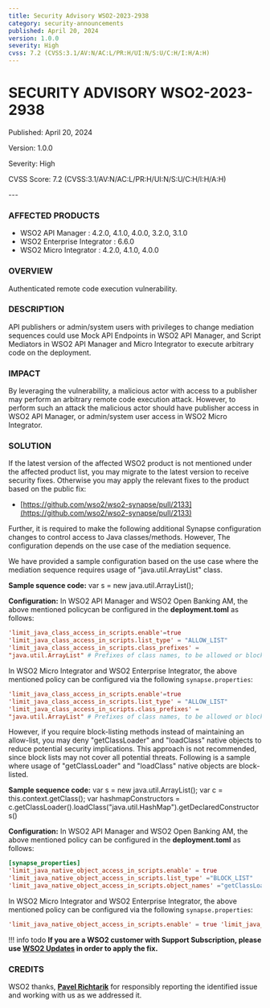 ```yaml
---
title: Security Advisory WSO2-2023-2938
category: security-announcements
published: April 20, 2024
version: 1.0.0
severity: High
cvss: 7.2 (CVSS:3.1/AV:N/AC:L/PR:H/UI:N/S:U/C:H/I:H/A:H)
---
```


# SECURITY ADVISORY WSO2-2023-2938

<p class="doc-info">Published: April 20, 2024</p>
<p class="doc-info">Version: 1.0.0</p>
<p class="doc-info">Severity: High</p>
<p class="doc-info">CVSS Score: 7.2 (CVSS:3.1/AV:N/AC:L/PR:H/UI:N/S:U/C:H/I:H/A:H)</p>
---

### AFFECTED PRODUCTS
* WSO2 API Manager : 4.2.0, 4.1.0, 4.0.0, 3.2.0, 3.1.0
* WSO2 Enterprise Integrator : 6.6.0
* WSO2 Micro Integrator : 4.2.0, 4.1.0, 4.0.0


### OVERVIEW
Authenticated remote code execution vulnerability.


### DESCRIPTION
API publishers or admin/system users with privileges to change mediation sequences could use Mock API Endpoints in WSO2 API Manager, and Script Mediators in WSO2 API Manager and Micro Integrator to execute arbitrary code on the deployment.

### IMPACT
By leveraging the vulnerability, a malicious actor with access to a publisher may perform an arbitrary remote code execution attack. However, to perform such an attack the malicious actor should have publisher access in WSO2 API Manager, or admin/system user access in WSO2 Micro Integrator.

### SOLUTION
If the latest version of the affected WSO2 product is not mentioned under the affected product list, you may migrate to the latest version to receive security fixes. Otherwise you may apply the relevant fixes to the product based on the public fix: 

* [https://github.com/wso2/wso2-synapse/pull/2133](https://github.com/wso2/wso2-synapse/pull/2133)

Further, it is required to make the following additional Synapse configuration changes to control access to Java classes/methods. However, The configuration depends on the use case of the mediation sequence. 

We have provided a sample configuration based on the use case where the mediation sequence requires usage of "java.util.ArrayList" class.

**Sample squence code:**
var s = new java.util.ArrayList();

**Configuration:**
In WSO2 API Manager and WSO2 Open Banking AM, the above mentioned policycan be configured in the **deployment.toml** as follows:

```toml
'limit_java_class_access_in_scripts.enable'=true
'limit_java_class_access_in_scripts.list_type' = "ALLOW_LIST"
'limit_java_class_access_in_scripts.class_prefixes' =
"java.util.ArrayList" # Prefixes of class names, to be allowed or blocked (based on `limit_java_class_access_in_scripts.list_type`)
``` 

In WSO2 Micro Integrator and WSO2 Enterprise Integrator, the above mentioned
policy can be configured via the following `synapse.properties`:

```toml
'limit_java_class_access_in_scripts.enable'=true
'limit_java_class_access_in_scripts.list_type' = "ALLOW_LIST"
'limit_java_class_access_in_scripts.class_prefixes' =
"java.util.ArrayList" # Prefixes of class names, to be allowed or blocked (based on `limit_java_class_access_in_scripts.list_type`)
```

However, if you require block-listing methods instead of maintaining an allow-list, you may deny "getClassLoader" and "loadClass" native objects to reduce potential security implications. This approach is not recommended, since block lists may not cover all potential threats. Following is a sample where usage of "getClassLoader" and "loadClass" native objects are block-listed.

**Sample sequence code:**
var s = new java.util.ArrayList();
var c = this.context.getClass();
var hashmapConstructors =
c.getClassLoader().loadClass("java.util.HashMap").getDeclaredConstructors()

**Configuration:**
In WSO2 API Manager and WSO2 Open Banking AM, the above mentioned policy can be configured in the **deployment.toml** as follows:

```toml
[synapse_properties]
'limit_java_native_object_access_in_scripts.enable' = true
'limit_java_native_object_access_in_scripts.list_type' ="BLOCK_LIST"
'limit_java_native_object_access_in_scripts.object_names' ="getClassLoader,loadClass" #Native object names, to be allowed or blocked (based on `limit_java_native_object_access_in_scripts.list_type`)
```

In WSO2 Micro Integrator and WSO2 Enterprise Integrator, the above mentioned
policy can be configured via the following `synapse.properties`:

```toml
'limit_java_native_object_access_in_scripts.enable' = true 'limit_java_native_object_access_in_scripts.list_type' = "BLOCK_LIST" 'limit_java_native_object_access_in_scripts.object_names' = "getClassLoader,loadClass" #Native object names, to be allowed or blocked (based on `limit_java_native_object_access_in_scripts.list_type`)
```

!!! info todo
    **If you are a WSO2 customer with Support Subscription, please use [WSO2 Updates](https://wso2.com/updates/) in order to apply the fix.**


### CREDITS
WSO2 thanks, **[Pavel Richtarik](https://www.linkedin.com/in/pavel-richtarik-0b524974/)** for responsibly reporting the identified issue and working with us as we addressed it.
